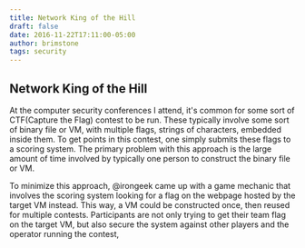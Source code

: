 ```yaml
---
title: Network King of the Hill
draft: false
date: 2016-11-22T17:11:00-05:00
author: brimstone
tags: security
---
```


## Network King of the Hill

At the computer security conferences I attend, it's common for some sort of CTF(Capture the Flag) contest to be run. These typically involve some sort of binary file or VM, with multiple flags, strings of characters, embedded inside them. To get points in this contest, one simply submits these flags to a scoring system. The primary problem with this approach is the large amount of time involved by typically one person to construct the binary file or VM.

To minimize this approach, @irongeek came up with a game mechanic that involves the scoring system looking for a flag on the webpage hosted by the target VM instead. This way, a VM could be constructed once, then reused for multiple contests. Participants are not only trying to get their team flag on the target VM, but also secure the system against other players and the operator running the contest,